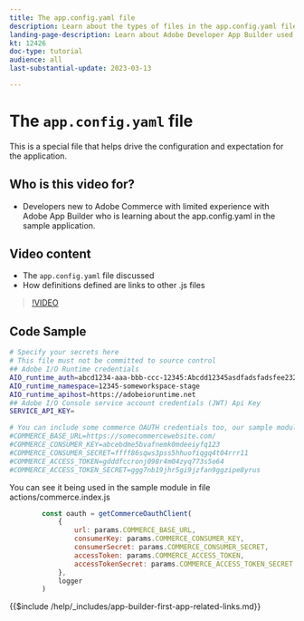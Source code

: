 ```yaml
---
title: The app.config.yaml file
description: Learn about the types of files in the app.config.yaml file for this sample application.
landing-page-description: Learn about Adobe Developer App Builder used with Adobe Commerce and what types of files go in the app.config.yaml.
kt: 12426
doc-type: tutorial
audience: all
last-substantial-update: 2023-03-13

---
```


# The `app.config.yaml` file

This is a special file that helps drive the configuration and expectation for the application.

## Who is this video for?

* Developers new to Adobe Commerce with limited experience with Adobe App Builder who is learning about the app.config.yaml in the sample application.

## Video content

* The `app.config.yaml` file discussed
* How definitions defined are links to other .js files

>[!VIDEO](https://video.tv.adobe.com/v/3416592)

## Code Sample

```bash
# Specify your secrets here
# This file must not be committed to source control
## Adobe I/O Runtime credentials
AIO_runtime_auth=abcd1234-aaa-bbb-ccc-12345:Abcdd12345asdfadsfadsfee2323232323232
AIO_runtime_namespace=12345-someworkspace-stage
AIO_runtime_apihost=https://adobeioruntime.net
## Adobe I/O Console service account credentials (JWT) Api Key
SERVICE_API_KEY=

# You can include some commerce OAUTH credentials too, our sample module will use this
#COMMERCE_BASE_URL=https://somecommercewebsite.com/
#COMMERCE_CONSUMER_KEY=abcebdme5bvafnemk0mdeeiyfq123
#COMMERCE_CONSUMER_SECRET=ffff86sqws3pss5hhuofiqgq4t04rrr11
#COMMERCE_ACCESS_TOKEN=gdddfccronj098r4m04zyq773s5o64
#COMMERCE_ACCESS_TOKEN_SECRET=ggg7nb19jhr5gi9jzfan9ggzipe8yrus
```

You can see it being used in the sample module in file actions/commerce.index.js

```javascript
        const oauth = getCommerceOauthClient(
            {
                url: params.COMMERCE_BASE_URL,
                consumerKey: params.COMMERCE_CONSUMER_KEY,
                consumerSecret: params.COMMERCE_CONSUMER_SECRET,
                accessToken: params.COMMERCE_ACCESS_TOKEN,
                accessTokenSecret: params.COMMERCE_ACCESS_TOKEN_SECRET
            },
            logger
        )

```

{{$include /help/_includes/app-builder-first-app-related-links.md}}
